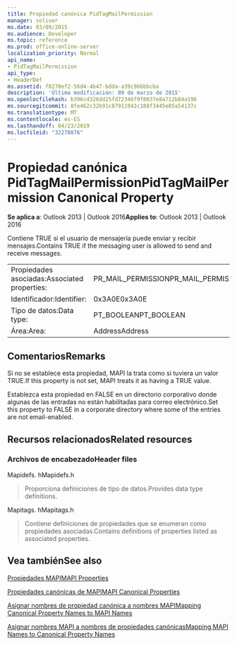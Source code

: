 ```yaml
---
title: Propiedad canónica PidTagMailPermission
manager: soliver
ms.date: 03/09/2015
ms.audience: Developer
ms.topic: reference
ms.prod: office-online-server
localization_priority: Normal
api_name:
- PidTagMailPermission
api_type:
- HeaderDef
ms.assetid: f8270ef2-56d4-4b47-bdda-a39c966bbcba
description: 'Última modificación: 09 de marzo de 2015'
ms.openlocfilehash: b396cd326dd25fd72346f9f8037e8a712b84a196
ms.sourcegitcommit: 8fe462c32b91c87911942c188f3445e85a54137c
ms.translationtype: MT
ms.contentlocale: es-ES
ms.lasthandoff: 04/23/2019
ms.locfileid: "32278876"
---
```

# <a name="pidtagmailpermission-canonical-property"></a><span data-ttu-id="d557c-103">Propiedad canónica PidTagMailPermission</span><span class="sxs-lookup"><span data-stu-id="d557c-103">PidTagMailPermission Canonical Property</span></span>

  
  
<span data-ttu-id="d557c-104">**Se aplica a**: Outlook 2013 | Outlook 2016</span><span class="sxs-lookup"><span data-stu-id="d557c-104">**Applies to**: Outlook 2013 | Outlook 2016</span></span> 
  
<span data-ttu-id="d557c-105">Contiene TRUE si el usuario de mensajería puede enviar y recibir mensajes.</span><span class="sxs-lookup"><span data-stu-id="d557c-105">Contains TRUE if the messaging user is allowed to send and receive messages.</span></span> 
  
|||
|:-----|:-----|
|<span data-ttu-id="d557c-106">Propiedades asociadas:</span><span class="sxs-lookup"><span data-stu-id="d557c-106">Associated properties:</span></span>  <br/> |<span data-ttu-id="d557c-107">PR_MAIL_PERMISSION</span><span class="sxs-lookup"><span data-stu-id="d557c-107">PR_MAIL_PERMISSION</span></span>  <br/> |
|<span data-ttu-id="d557c-108">Identificador:</span><span class="sxs-lookup"><span data-stu-id="d557c-108">Identifier:</span></span>  <br/> |<span data-ttu-id="d557c-109">0x3A0E</span><span class="sxs-lookup"><span data-stu-id="d557c-109">0x3A0E</span></span>  <br/> |
|<span data-ttu-id="d557c-110">Tipo de datos:</span><span class="sxs-lookup"><span data-stu-id="d557c-110">Data type:</span></span>  <br/> |<span data-ttu-id="d557c-111">PT_BOOLEAN</span><span class="sxs-lookup"><span data-stu-id="d557c-111">PT_BOOLEAN</span></span>  <br/> |
|<span data-ttu-id="d557c-112">Área:</span><span class="sxs-lookup"><span data-stu-id="d557c-112">Area:</span></span>  <br/> |<span data-ttu-id="d557c-113">Address</span><span class="sxs-lookup"><span data-stu-id="d557c-113">Address</span></span>  <br/> |
   
## <a name="remarks"></a><span data-ttu-id="d557c-114">Comentarios</span><span class="sxs-lookup"><span data-stu-id="d557c-114">Remarks</span></span>

<span data-ttu-id="d557c-115">Si no se establece esta propiedad, MAPI la trata como si tuviera un valor TRUE.</span><span class="sxs-lookup"><span data-stu-id="d557c-115">If this property is not set, MAPI treats it as having a TRUE value.</span></span> 
  
<span data-ttu-id="d557c-116">Establezca esta propiedad en FALSE en un directorio corporativo donde algunas de las entradas no están habilitadas para correo electrónico.</span><span class="sxs-lookup"><span data-stu-id="d557c-116">Set this property to FALSE in a corporate directory where some of the entries are not email-enabled.</span></span> 
  
## <a name="related-resources"></a><span data-ttu-id="d557c-117">Recursos relacionados</span><span class="sxs-lookup"><span data-stu-id="d557c-117">Related resources</span></span>

### <a name="header-files"></a><span data-ttu-id="d557c-118">Archivos de encabezado</span><span class="sxs-lookup"><span data-stu-id="d557c-118">Header files</span></span>

<span data-ttu-id="d557c-119">Mapidefs. h</span><span class="sxs-lookup"><span data-stu-id="d557c-119">Mapidefs.h</span></span>
  
> <span data-ttu-id="d557c-120">Proporciona definiciones de tipo de datos.</span><span class="sxs-lookup"><span data-stu-id="d557c-120">Provides data type definitions.</span></span>
    
<span data-ttu-id="d557c-121">Mapitags. h</span><span class="sxs-lookup"><span data-stu-id="d557c-121">Mapitags.h</span></span>
  
> <span data-ttu-id="d557c-122">Contiene definiciones de propiedades que se enumeran como propiedades asociadas.</span><span class="sxs-lookup"><span data-stu-id="d557c-122">Contains definitions of properties listed as associated properties.</span></span>
    
## <a name="see-also"></a><span data-ttu-id="d557c-123">Vea también</span><span class="sxs-lookup"><span data-stu-id="d557c-123">See also</span></span>



[<span data-ttu-id="d557c-124">Propiedades MAPI</span><span class="sxs-lookup"><span data-stu-id="d557c-124">MAPI Properties</span></span>](mapi-properties.md)
  
[<span data-ttu-id="d557c-125">Propiedades canónicas de MAPI</span><span class="sxs-lookup"><span data-stu-id="d557c-125">MAPI Canonical Properties</span></span>](mapi-canonical-properties.md)
  
[<span data-ttu-id="d557c-126">Asignar nombres de propiedad canónica a nombres MAPI</span><span class="sxs-lookup"><span data-stu-id="d557c-126">Mapping Canonical Property Names to MAPI Names</span></span>](mapping-canonical-property-names-to-mapi-names.md)
  
[<span data-ttu-id="d557c-127">Asignar nombres MAPI a nombres de propiedades canónicas</span><span class="sxs-lookup"><span data-stu-id="d557c-127">Mapping MAPI Names to Canonical Property Names</span></span>](mapping-mapi-names-to-canonical-property-names.md)

